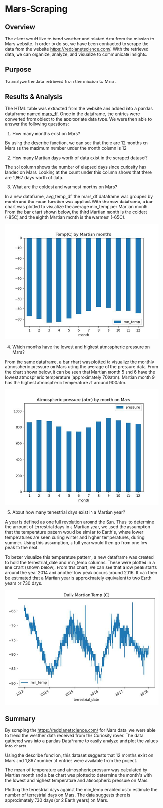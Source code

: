 # Mars-Scraping

## Overview
The client would like to trend weather and related data from the mission to Mars website. In order to do so, we have been contracted to scrape the data from the website https://redplanetscience.com/. With the retrieved data, we can organize, analyze, and visualize to communicate insights.

## Purpose
To analyze the data retrieved from the mission to Mars.

## Results & Analysis
The HTML table was extracted from the website and added into a pandas dataframe named [mars_df](Analysis/missiontomars.csv). Once in the dataframe, the entries were converted from object to the appropriate data type. We were then able to answer the following questions:

1. How many months exist on Mars?

By using the describe function, we can see that there are 12 months on Mars as the maximum number under the month column is 12.

2. How many Martian days worth of data exist in the scraped dataset?

The sol column shows the number of elapsed days since curiosity has landed on Mars. Looking at the count under this column shows that there are 1,867 days worth of data.

3. What are the coldest and warmest months on Mars? 

In a new dataframe, avg_temp_df, the mars_df dataframe was grouped by month and the mean function was applied. With the new dataframe, a bar chart was plotted to visualize the average min_temp per Martian month. From the bar chart shown below, the third Martian month is the coldest (-85C) and the eighth Martian month is the warmest (-65C).

![Temp (C) by month on Mars](Analysis/Temp-by-Martian-month.jpg)

4. Which months have the lowest and highest atmospheric pressure on Mars? 

From the same dataframe, a bar chart was plotted to visualize the monthly atmospheric pressure on Mars using the average of the pressure data. From the chart shown below, it can be seen that Martian month 5 and 6 have the lowest atmospheric temperature (approximately 700atm). Martian month 9 has the highest atmospheric temperature at around 900atm.

![Atmospheric pressure by month on Mars](Analysis/P-by-Martian-month.jpg)

5. About how many terrestrial days exist in a Martian year? 

A year is defined as one full revolution around the Sun. Thus, to determine the amount of terrestrial days in a Martian year, we used the assumption that the temperature pattern would be similar to Earth's, where lower temperatures are seen during winter and higher temperatures, during summer. Using this assumption, a full year would then go from one low peak to the next. 

To better visualize this temperature pattern, a new dataframe was created to hold the terrestrial_date and min_temp columns. These were plotted in a line chart (shown below). From this chart, we can see that a low peak starts around the year 2014 and another low peak occurs around 2016. It can then be estimated that a Martian year is approximately equivalent to two Earth years or 730 days.

![Martian year](Analysis/mars-temp-vs-earth-dates.jpg)


## Summary
By scraping the https://redplanetscience.com/ for Mars data, we were able to trend the weather data received from the Curiosity rover. The data gathered was into a pandas DataFrame to easily analyze and plot the values into charts. 

Using the describe function, this dataset suggests that 12 months exist on Mars and 1,867 number of entries were available from the project. 

The mean of temperature and atmospheric pressure was calculated by Martian month and a bar chart was plotted to determine the month's with the lowest and highest temperature and atmospheric pressure on Mars.

Plotting the terrestrial days against the min_temp enabled us to estimate the number of terrestrial days on Mars. The data suggests there is approximately 730 days (or 2 Earth years) on Mars.
